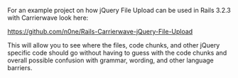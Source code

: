 For an example project on how jQuery File Upload can be used in Rails 3.2.3 with Carrierwave look here:

https://github.com/n0ne/Rails-Carrierwave-jQuery-File-Upload

This will allow you to see where the files, code chunks, and other jQuery specific code should go without having to guess with the code chunks and overall possible confusion with grammar, wording, and other language barriers.